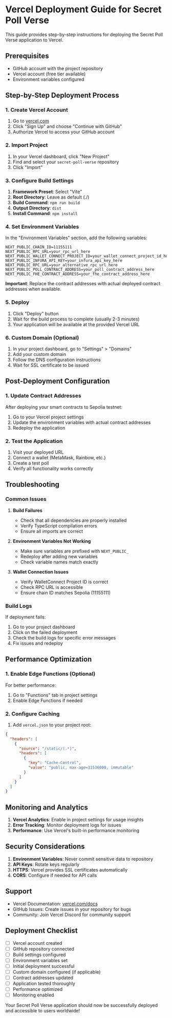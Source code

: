 # Vercel Deployment Guide for Secret Poll Verse

This guide provides step-by-step instructions for deploying the Secret Poll Verse application to Vercel.

## Prerequisites

- GitHub account with the project repository
- Vercel account (free tier available)
- Environment variables configured

## Step-by-Step Deployment Process

### 1. Create Vercel Account

1. Go to [vercel.com](https://vercel.com)
2. Click "Sign Up" and choose "Continue with GitHub"
3. Authorize Vercel to access your GitHub account

### 2. Import Project

1. In your Vercel dashboard, click "New Project"
2. Find and select your `secret-poll-verse` repository
3. Click "Import"

### 3. Configure Build Settings

1. **Framework Preset**: Select "Vite"
2. **Root Directory**: Leave as default (./)
3. **Build Command**: `npm run build`
4. **Output Directory**: `dist`
5. **Install Command**: `npm install`

### 4. Set Environment Variables

In the "Environment Variables" section, add the following variables:

```
NEXT_PUBLIC_CHAIN_ID=11155111
NEXT_PUBLIC_RPC_URL=your_rpc_url_here
NEXT_PUBLIC_WALLET_CONNECT_PROJECT_ID=your_wallet_connect_project_id_here
NEXT_PUBLIC_INFURA_API_KEY=your_infura_api_key_here
NEXT_PUBLIC_RPC_URL=your_alternative_rpc_url_here
NEXT_PUBLIC_POLL_CONTRACT_ADDRESS=your_poll_contract_address_here
NEXT_PUBLIC_FHE_CONTRACT_ADDRESS=your_fhe_contract_address_here
```

**Important**: Replace the contract addresses with actual deployed contract addresses when available.

### 5. Deploy

1. Click "Deploy" button
2. Wait for the build process to complete (usually 2-3 minutes)
3. Your application will be available at the provided Vercel URL

### 6. Custom Domain (Optional)

1. In your project dashboard, go to "Settings" > "Domains"
2. Add your custom domain
3. Follow the DNS configuration instructions
4. Wait for SSL certificate to be issued

## Post-Deployment Configuration

### 1. Update Contract Addresses

After deploying your smart contracts to Sepolia testnet:

1. Go to your Vercel project settings
2. Update the environment variables with actual contract addresses
3. Redeploy the application

### 2. Test the Application

1. Visit your deployed URL
2. Connect a wallet (MetaMask, Rainbow, etc.)
3. Create a test poll
4. Verify all functionality works correctly

## Troubleshooting

### Common Issues

1. **Build Failures**
   - Check that all dependencies are properly installed
   - Verify TypeScript compilation errors
   - Ensure all imports are correct

2. **Environment Variables Not Working**
   - Make sure variables are prefixed with `NEXT_PUBLIC_`
   - Redeploy after adding new variables
   - Check variable names match exactly

3. **Wallet Connection Issues**
   - Verify WalletConnect Project ID is correct
   - Check RPC URL is accessible
   - Ensure chain ID matches Sepolia (11155111)

### Build Logs

If deployment fails:
1. Go to your project dashboard
2. Click on the failed deployment
3. Check the build logs for specific error messages
4. Fix issues and redeploy

## Performance Optimization

### 1. Enable Edge Functions (Optional)

For better performance:
1. Go to "Functions" tab in project settings
2. Enable Edge Functions if needed

### 2. Configure Caching

1. Add `vercel.json` to your project root:
```json
{
  "headers": [
    {
      "source": "/static/(.*)",
      "headers": [
        {
          "key": "Cache-Control",
          "value": "public, max-age=31536000, immutable"
        }
      ]
    }
  ]
}
```

## Monitoring and Analytics

1. **Vercel Analytics**: Enable in project settings for usage insights
2. **Error Tracking**: Monitor deployment logs for issues
3. **Performance**: Use Vercel's built-in performance monitoring

## Security Considerations

1. **Environment Variables**: Never commit sensitive data to repository
2. **API Keys**: Rotate keys regularly
3. **HTTPS**: Vercel provides SSL certificates automatically
4. **CORS**: Configure if needed for API calls

## Support

- Vercel Documentation: [vercel.com/docs](https://vercel.com/docs)
- GitHub Issues: Create issues in your repository for bugs
- Community: Join Vercel Discord for community support

## Deployment Checklist

- [ ] Vercel account created
- [ ] GitHub repository connected
- [ ] Build settings configured
- [ ] Environment variables set
- [ ] Initial deployment successful
- [ ] Custom domain configured (if applicable)
- [ ] Contract addresses updated
- [ ] Application tested thoroughly
- [ ] Performance optimized
- [ ] Monitoring enabled

Your Secret Poll Verse application should now be successfully deployed and accessible to users worldwide!

